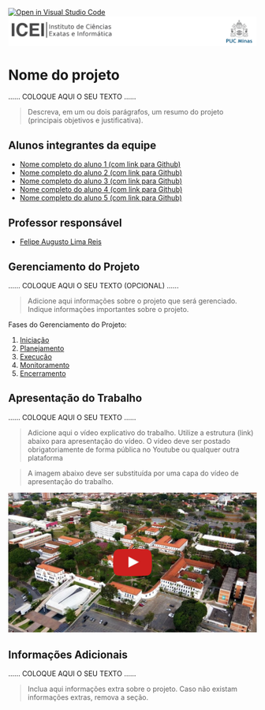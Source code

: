 [![Open in Visual Studio Code](https://classroom.github.com/assets/open-in-vscode-718a45dd9cf7e7f842a935f5ebbe5719a5e09af4491e668f4dbf3b35d5cca122.svg)](https://classroom.github.com/online_ide?assignment_repo_id=14224673&assignment_repo_type=AssignmentRepo)
![ICEI](images/icei-pucminas.png)

# Nome do projeto

......  COLOQUE AQUI O SEU TEXTO ......

> Descreva, em um ou dois parágrafos, um resumo do projeto (principais objetivos e justificativa).

## Alunos integrantes da equipe

* [Nome completo do aluno 1 (com link para Github)](https://github.com/aluno1)
* [Nome completo do aluno 2 (com link para Github)](https://github.com/aluno2)
* [Nome completo do aluno 3 (com link para Github)](https://github.com/aluno3)
* [Nome completo do aluno 4 (com link para Github)](https://github.com/aluno4)
* [Nome completo do aluno 5 (com link para Github)](https://github.com/aluno5)

## Professor responsável

* [Felipe Augusto Lima Reis](https://github.com/falreis)

## Gerenciamento do Projeto

......  COLOQUE AQUI O SEU TEXTO (OPCIONAL) ......

> Adicione aqui informações sobre o projeto que será gerenciado. 
> Indique informações importantes sobre o projeto.

Fases do Gerenciamento do Projeto:
1. [Iniciação](docs/01-iniciacao/README.md)
2. [Planejamento](docs/02-planejamento/README.md)
3. [Execução](docs/03-execucao/README.md)
4. [Monitoramento](docs/04-monitoramento/README.md)
5. [Encerramento](docs/05-encerramento/README.md)

## Apresentação do Trabalho

......  COLOQUE AQUI O SEU TEXTO ......

> Adicione aqui o vídeo explicativo do trabalho.
> Utilize a estrutura (link) abaixo para apresentação do vídeo.
> O vídeo deve ser postado obrigatoriamente de forma pública no Youtube ou qualquer outra plataforma 

> A imagem abaixo deve ser substituída por uma capa do vídeo de apresentação do trabalho.

[![Imagem do Trabalho](images/pucminas-video-youtube.jpg)](https://www.youtube.com/watch?v=unq_cZ6NOwk)

## Informações Adicionais

......  COLOQUE AQUI O SEU TEXTO ......

> Inclua aqui informações extra sobre o projeto.
> Caso não existam informações extras, remova a seção.
